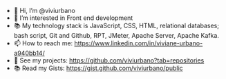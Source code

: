 - 👋 Hi, I’m @viviurbano
- 📕 I’m interested in Front end development
- 📚 My technology stack is JavaScript, CSS, HTML, relational databases; bash script, Git and Github, RPT, JMeter, Apache Server, Apache Kafka.
- 📫 How to reach me: https://www.linkedin.com/in/viviane-urbano-a940bb14/
- 👀 See my projects: https://github.com/viviurbano?tab=repositories
- 📚 Read my Gists: https://gist.github.com/viviurbano/public
<!---
viviurbano/viviurbano is a ✨ special ✨ repository because its `README.md` (this file) appears on your GitHub profile.
You can click the Preview link to take a look at your changes.
--->
